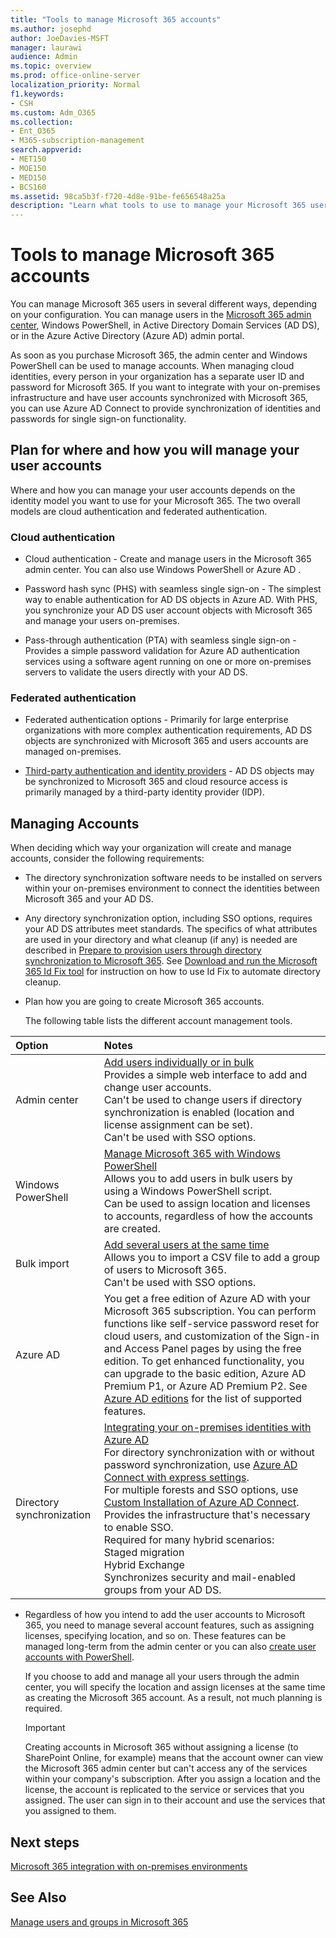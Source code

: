 ```yaml
---
title: "Tools to manage Microsoft 365 accounts"
ms.author: josephd
author: JoeDavies-MSFT
manager: laurawi
audience: Admin
ms.topic: overview
ms.prod: office-online-server
localization_priority: Normal
f1.keywords:
- CSH
ms.custom: Adm_O365
ms.collection:
- Ent_O365
- M365-subscription-management
search.appverid:
- MET150
- MOE150
- MED150
- BCS160
ms.assetid: 98ca5b3f-f720-4d8e-91be-fe656548a25a
description: "Learn what tools to use to manage your Microsoft 365 users. "
---
```


# Tools to manage Microsoft 365 accounts

You can manage Microsoft 365 users in several different ways, depending on your configuration. You can manage users in the [Microsoft 365 admin center](https://admin.microsoft.com), Windows PowerShell, in Active Directory Domain Services (AD DS), or in the Azure Active Directory (Azure AD) admin portal. 

As soon as you purchase Microsoft 365, the admin center and Windows PowerShell can be used to manage accounts. When managing cloud identities, every person in your organization has a separate user ID and password for Microsoft 365. If you want to integrate with your on-premises infrastructure and have user accounts synchronized with Microsoft 365, you can use Azure AD Connect to provide synchronization of identities and passwords for single sign-on functionality.
  
## Plan for where and how you will manage your user accounts

Where and how you can manage your user accounts depends on the identity model you want to use for your Microsoft 365. The two overall models are cloud authentication and federated authentication.
  
### Cloud authentication

- Cloud authentication - Create and manage users in the Microsoft 365 admin center. You can also use Windows PowerShell or Azure AD . 
    
- Password hash sync (PHS) with seamless single sign-on - The simplest way to enable authentication for AD DS objects in Azure AD. With PHS, you synchronize your AD DS user account objects with Microsoft 365 and manage your users on-premises. 
    
- Pass-through authentication (PTA) with seamless single sign-on - Provides a simple password validation for Azure AD authentication services using a software agent running on one or more on-premises servers to validate the users directly with your AD DS. 
    
### Federated authentication

- Federated authentication options - Primarily for large enterprise organizations with more complex authentication requirements, AD DS objects are synchronized with Microsoft 365 and users accounts are managed on-premises. 
    
- [Third-party authentication and identity providers](about-office-365-identity.md) - AD DS objects may be synchronized to Microsoft 365 and cloud resource access is primarily managed by a third-party identity provider (IDP). 
    
## Managing Accounts

When deciding which way your organization will create and manage accounts, consider the following requirements:
  
- The directory synchronization software needs to be installed on servers within your on-premises environment to connect the identities between Microsoft 365 and your AD DS.
    
- Any directory synchronization option, including SSO options, requires your AD DS attributes meet standards. The specifics of what attributes are used in your directory and what cleanup (if any) is needed are described in [Prepare to provision users through directory synchronization to Microsoft 365](prepare-for-directory-synchronization.md). See [Download and run the Microsoft 365 Id Fix tool](install-and-run-idfix.md) for instruction on how to use Id Fix to automate directory cleanup. 
    
- Plan how you are going to create Microsoft 365 accounts.
    
    The following table lists the different account management tools.
    
|**Option**|**Notes**|
|:-----|:-----|
|Admin center  <br/> |[Add users individually or in bulk](https://docs.microsoft.com/microsoft-365/admin/add-users/add-users) <br/>  Provides a simple web interface to add and change user accounts.  <br/>  Can't be used to change users if directory synchronization is enabled (location and license assignment can be set).  <br/>  Can't be used with SSO options.  <br/> |
|Windows PowerShell  <br/> |[Manage Microsoft 365 with Windows PowerShell](https://go.microsoft.com/fwlink/p/?LinkId=698471) <br/>  Allows you to add users in bulk users by using a Windows PowerShell script.  <br/>  Can be used to assign location and licenses to accounts, regardless of how the accounts are created.  <br/> |
|Bulk import  <br/> |[Add several users at the same time](add-several-users-at-the-same-time.md) <br/>  Allows you to import a CSV file to add a group of users to Microsoft 365.  <br/>  Can't be used with SSO options.  <br/> |
|Azure AD  <br/> |You get a free edition of Azure AD with your Microsoft 365 subscription. You can perform functions like self-service password reset for cloud users, and customization of the Sign-in and Access Panel pages by using the free edition. To get enhanced functionality, you can upgrade to the basic edition, Azure AD Premium P1, or Azure AD Premium P2. See [Azure AD editions](https://go.microsoft.com/fwlink/p/?LinkId=698465) for the list of supported features.  <br/> |
|Directory synchronization  <br/> |[Integrating your on-premises identities with Azure AD](https://go.microsoft.com/fwlink/p/?LinkID=624168) <br/>  For directory synchronization with or without password synchronization, use [Azure AD Connect with express settings](https://go.microsoft.com/fwlink/p/?LinkID=698537).  <br/>  For multiple forests and SSO options, use [Custom Installation of Azure AD Connect](https://go.microsoft.com/fwlink/p/?LinkId=698430).  <br/>  Provides the infrastructure that's necessary to enable SSO.  <br/>  Required for many hybrid scenarios:  <br/>  Staged migration  <br/>  Hybrid Exchange  <br/>  Synchronizes security and mail-enabled groups from your AD DS.  <br/> |
   
- Regardless of how you intend to add the user accounts to Microsoft 365, you need to manage several account features, such as assigning licenses, specifying location, and so on. These features can be managed long-term from the admin center or you can also [create user accounts with PowerShell](https://go.microsoft.com/fwlink/p/?LinkId=717083).
    
    If you choose to add and manage all your users through the admin center, you will specify the location and assign licenses at the same time as creating the Microsoft 365 account. As a result, not much planning is required.
    
    > [!IMPORTANT]
    > Creating accounts in Microsoft 365 without assigning a license (to SharePoint Online, for example) means that the account owner can view the Microsoft 365 admin center but can't access any of the services within your company's subscription. After you assign a location and the license, the account is replicated to the service or services that you assigned. The user can sign in to their account and use the services that you assigned to them. 
  
## Next steps

[Microsoft 365 integration with on-premises environments](office-365-integration.md)
  
## See Also

[Manage users and groups in Microsoft 365](https://docs.microsoft.com/microsoft-365/admin/add-users)
  

